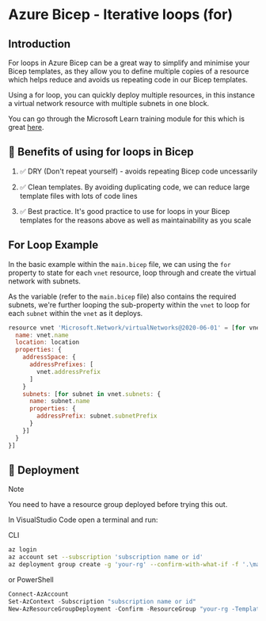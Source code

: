 # Azure Bicep - Iterative loops (for)

## Introduction

For loops in Azure Bicep can be a great way to simplify and minimise your Bicep templates, as they allow you to define multiple copies of a resource which helps reduce and avoids us repeating code in our Bicep templates. 

Using a for loop, you can quickly deploy multiple resources, in this instance a virtual network resource with multiple subnets in one block. 

You can go through the Microsoft Learn training module for this which is great [here](https://learn.microsoft.com/en-us/training/modules/build-flexible-bicep-templates-conditions-loops/).

## 📃 Benefits of using for loops in Bicep

1. ✅ DRY (Don't repeat yourself) - avoids repeating Bicep code uncessarily

2. ✅ Clean templates. By avoiding duplicating code, we can reduce large template files with lots of code lines

3. ✅ Best practice. It's good practice to use for loops in your Bicep templates for the reasons above as well as maintainability as you scale

## For Loop Example

In the basic example within the `main.bicep` file, we can using the `for` property to state for each `vnet` resource, loop through and create the virtual network with subnets.

As the variable (refer to the `main.bicep` file) also contains the required subnets, we're further looping the sub-property within the `vnet` to loop for each `subnet` within the `vnet` as it deploys.

```javascript
resource vnet 'Microsoft.Network/virtualNetworks@2020-06-01' = [for vnet in vnets: {
  name: vnet.name
  location: location
  properties: {
    addressSpace: {
      addressPrefixes: [
        vnet.addressPrefix
      ]
    }
    subnets: [for subnet in vnet.subnets: {
      name: subnet.name
      properties: {
        addressPrefix: subnet.subnetPrefix
      }
    }]
  }
}]
```

## 🚀 Deployment

> [!NOTE]  
> You need to have a resource group deployed before trying this out.

In VisualStudio Code open a terminal and run:

CLI

```bash
az login
az account set --subscription 'subscription name or id'
az deployment group create -g 'your-rg' --confirm-with-what-if -f '.\main.bicep'
```

or PowerShell

```powershell
Connect-AzAccount
Set-AzContext -Subscription "subscription name or id"
New-AzResourceGroupDeployment -Confirm -ResourceGroup "your-rg -TemplateFile "main.bicep"
```